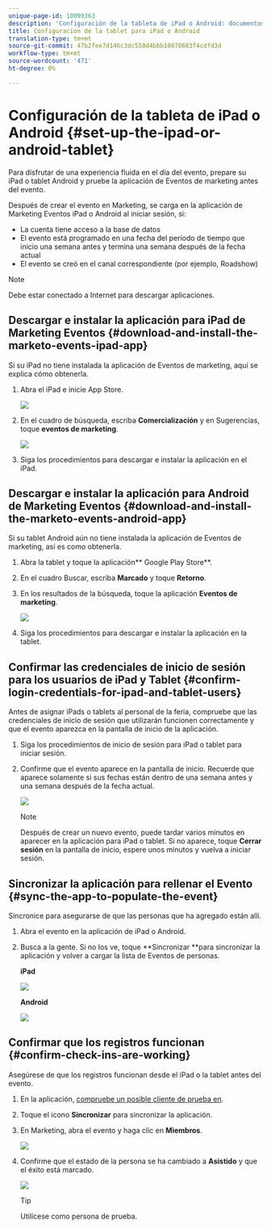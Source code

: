 ```yaml
---
unique-page-id: 10099363
description: 'Configuración de la tableta de iPad o Android: documentos de marketing: documentación del producto'
title: Configuración de la tablet para iPad o Android
translation-type: tm+mt
source-git-commit: 47b2fee7d146c3dc558d4bbb10070683f4cdfd3d
workflow-type: tm+mt
source-wordcount: '471'
ht-degree: 0%

---
```



# Configuración de la tableta de iPad o Android {#set-up-the-ipad-or-android-tablet}

Para disfrutar de una experiencia fluida en el día del evento, prepare su iPad o tablet Android y pruebe la aplicación de Eventos de marketing antes del evento.

Después de crear el evento en Marketing, se carga en la aplicación de Marketing Eventos iPad o Android al iniciar sesión, si:

* La cuenta tiene acceso a la base de datos
* El evento está programado en una fecha del período de tiempo que inicio una semana antes y termina una semana después de la fecha actual
* El evento se creó en el canal correspondiente (por ejemplo, Roadshow)

>[!NOTE]
>
>Debe estar conectado a Internet para descargar aplicaciones.

## Descargar e instalar la aplicación para iPad de Marketing Eventos {#download-and-install-the-marketo-events-ipad-app}

Si su iPad no tiene instalada la aplicación de Eventos de marketing, aquí se explica cómo obtenerla.

1. Abra el iPad e inicie App Store.

   ![](assets/image2016-4-14-15-3a52-3a19.png)

1. En el cuadro de búsqueda, escriba **Comercialización** y en Sugerencias, toque **eventos de marketing**.

   ![](assets/image2016-4-14-16-3a0-3a3.png)

1. Siga los procedimientos para descargar e instalar la aplicación en el iPad.

## Descargar e instalar la aplicación para Android de Marketing Eventos {#download-and-install-the-marketo-events-android-app}

Si su tablet Android aún no tiene instalada la aplicación de Eventos de marketing, así es como obtenerla.

1. Abra la tablet y toque la aplicación** Google Play Store**.
1. En el cuadro Buscar, escriba **Marcado** y toque **Retorno**.
1. En los resultados de la búsqueda, toque la aplicación **Eventos de marketing**.

   ![](assets/image2016-4-15-14-3a42-3a11.png)

1. Siga los procedimientos para descargar e instalar la aplicación en la tablet.

## Confirmar las credenciales de inicio de sesión para los usuarios de iPad y Tablet {#confirm-login-credentials-for-ipad-and-tablet-users}

Antes de asignar iPads o tablets al personal de la feria, compruebe que las credenciales de inicio de sesión que utilizarán funcionen correctamente y que el evento aparezca en la pantalla de inicio de la aplicación.

1. Siga los procedimientos de inicio de sesión para iPad o tablet para iniciar sesión.
1. Confirme que el evento aparece en la pantalla de inicio. Recuerde que aparece solamente si sus fechas están dentro de una semana antes y una semana después de la fecha actual.

   ![](assets/image2016-4-15-15-3a29-3a0.png)

   >[!NOTE]
   >
   >Después de crear un nuevo evento, puede tardar varios minutos en aparecer en la aplicación para iPad o tablet. Si no aparece, toque **Cerrar sesión** en la pantalla de inicio, espere unos minutos y vuelva a iniciar sesión.

## Sincronizar la aplicación para rellenar el Evento {#sync-the-app-to-populate-the-event}

Sincronice para asegurarse de que las personas que ha agregado están allí.

1. Abra el evento en la aplicación de iPad o Android.
1. Busca a la gente. Si no los ve, toque **Sincronizar **para sincronizar la aplicación y volver a cargar la lista de Eventos de personas.

   **iPad**

   ![](assets/image2016-4-12-14-3a25-3a13.png)

   **Android**

   ![](assets/screenshot-2016-04-15-14-14-08-sync-button.png)

## Confirmar que los registros funcionan {#confirm-check-ins-are-working}

Asegúrese de que los registros funcionan desde el iPad o la tablet antes del evento.

1. En la aplicación, [compruebe un posible cliente de prueba en](check-people-into-your-event-from-your-tablet.md).
1. Toque el icono **Sincronizar** para sincronizar la aplicación.
1. En Marketing, abra el evento y haga clic en **Miembros**.

   ![](assets/image2016-4-15-15-3a32-3a42.png)

1. Confirme que el estado de la persona se ha cambiado a **Asistido** y que el éxito está marcado.

   ![](assets/image2016-4-18-14-3a11-3a36.png)

   >[!TIP]
   >
   >Utilícese como persona de prueba.


